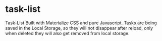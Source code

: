 # task-list
Task-List 
Built with Materialize CSS and pure Javascript.
Tasks are being saved in the Local Storage, so they will not disappear after reload, only when deleted they will also get removed from local storage.
